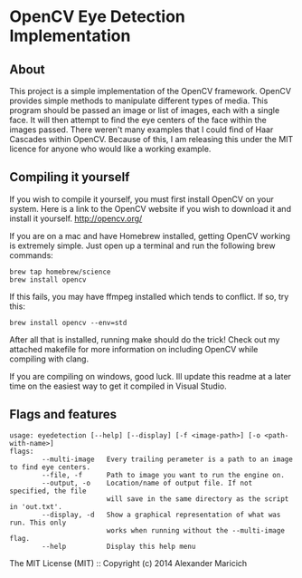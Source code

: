 OpenCV Eye Detection Implementation
===================================

About
-----
This project is a simple implementation of the OpenCV framework. OpenCV provides simple methods to manipulate different types of media. This program should be passed an image or list of images, each with a single face. It will then attempt to find the eye centers of the face within the images passed. There weren't many examples that I could find of Haar Cascades within OpenCV. Because of this, I am releasing this under the MIT licence for anyone who would like a working example.

Compiling it yourself
---------------------
If you wish to compile it yourself, you must first install OpenCV on your system. Here is a link to the OpenCV website if you wish to download it and install it yourself. http://opencv.org/

If you are on a mac and have Homebrew installed, getting OpenCV working is extremely simple. Just open up a terminal and run the following brew commands:
```
brew tap homebrew/science
brew install opencv
```
If this fails, you may have ffmpeg installed which tends to conflict. If so, try this:
```
brew install opencv --env=std
```

After all that is installed, running make should do the trick! Check out my attached makefile for more information on including OpenCV while compiling with clang.

If you are compiling on windows, good luck. Ill update this readme at a later time on the easiest way to get it compiled in Visual Studio. 

Flags and features
------------------
```
usage: eyedetection [--help] [--display] [-f <image-path>] [-o <path-with-name>]
flags:
        --multi-image   Every trailing perameter is a path to an image to find eye centers.
        --file, -f      Path to image you want to run the engine on.
        --output, -o    Location/name of output file. If not specified, the file
                        will save in the same directory as the script in 'out.txt'.
        --display, -d   Show a graphical representation of what was run. This only
                        works when running without the --multi-image flag.
        --help          Display this help menu
```

The MIT License (MIT) :: Copyright (c) 2014 Alexander Maricich